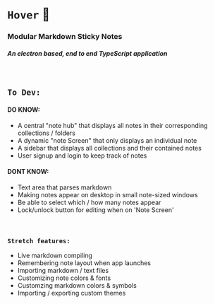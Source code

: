 # `Hover` 🎏
### Modular Markdown Sticky Notes
##### An electron based, end to end TypeScript application

<br />

## `To Dev:`
#### DO KNOW:
- A central "note hub" that displays all notes in their corresponding collections / folders
- A dynamic "note Screen" that only displays an individual note
- A sidebar that displays all collections and their contained notes
- User signup and login to keep track of notes

#### DONT KNOW:
- Text area that parses markdown
- Making notes appear on desktop in small note-sized windows
- Be able to select which / how many notes appear
- Lock/unlock button for editing when on 'Note Screen'

<br />

### `Stretch features:`
- Live markdown compiling
- Remembering note layout when app launches
- Importing markdown / text files
- Customizing note colors & fonts
- Customzing markdown colors & symbols
- Importing / exporting custom themes